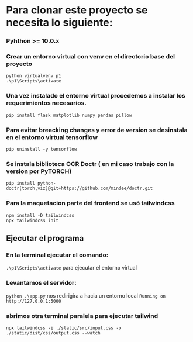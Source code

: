# Para clonar este proyecto se necesita lo siguiente: 
### Pyhthon >= 10.0.x 

### Crear un entorno virtual con venv en el directorio base del proyecto 
```
python virtualvenv p1
.\p1\Scripts\activate
```
### Una vez instalado el entorno virtual procedemos a instalar los requerimientos necesarios.
```pip install flask matplotlib numpy pandas pillow ``` 
### Para evitar breacking changes y error de version se desinstala en el entorno virtual tensorflow
``` pip uninstall -y tensorflow ```

### Se instala biblioteca OCR Doctr ( en mi caso trabajo con la version por PyTORCH)
``` pip install python-doctr[torch,viz]@git+https://github.com/mindee/doctr.git ```

### Para la maquetacion parte del frontend se usó tailwindcss 
```
npm install -D tailwindcss
npx tailwindcss init
```

## Ejecutar el programa 
### En la terminal ejecutar el comando:
``` .\p1\Scripts\activate ``` para ejecutar el entorno virtual
### Levantamos el servidor: 
``` python .\app.py ``` nos redirigira a hacia un entorno local ``Running on http://127.0.0.1:5000``
### abrimos otra terminal paralela para ejecutar tailwind 
```npx tailwindcss -i ./static/src/input.css -o ./static/dist/css/output.css --watch ```


